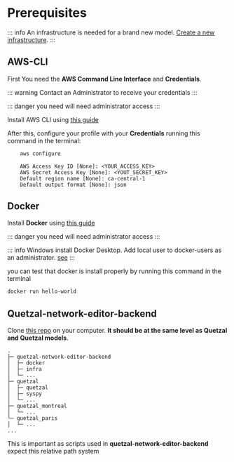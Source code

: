 

# Prerequisites

::: info An infrastructure is needed for a brand new model. [Create a new infrastructure](../infra/01_prerequisites).
:::




## AWS-CLI

First You need the **AWS Command Line Interface** and **Credentials**.

::: warning Contact an Administrator to receive your credentials
:::

::: danger you need will need administrator access
:::

Install AWS CLI using [this guide](https://docs.aws.amazon.com/cli/latest/userguide/getting-started-install.html)

After this, configure your profile with your **Credentials** running this command in the terminal:
```bash
    aws configure
```
```
    AWS Access Key ID [None]: <YOUR_ACCESS_KEY>
    AWS Secret Access Key [None]: <YOUT_SECRET_KEY>
    Default region name [None]: ca-central-1
    Default output format [None]: json
```

## Docker

Install **Docker** using [this guide](https://docs.docker.com/get-docker/)

::: danger you need will need administrator access
:::

::: info  Windows
 install Docker Desktop.
 Add local user to docker-users as an administrator. [see](https://docs.docker.com/desktop/install/windows-install/#install-docker-desktop-on-windows) 
:::


you can test that docker is install properly by running this command in the terminal

```bash
docker run hello-world
```


## Quetzal-network-editor-backend

Clone [this repo](https://github.com/systragroup/quetzal-network-editor-backend) on your computer. **It should be at the same level as Quetzal and Quetzal models**. 

```
.
├─ quetzal-network-editor-backend
│  ├─ docker
│  ├─ infra
│  └─ ...
├─ quetzal
│  ├─ quetzal
│  ├─ syspy
│  └─ ...
├─ quetzal_montreal
│  └─ ...
└─ quetzal_paris
│  └─ ...
...
```

This is important as scripts used in **quetzal-network-editor-backend** expect this relative path system


